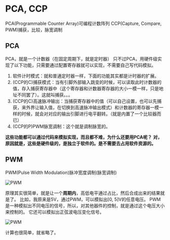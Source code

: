 # PCA, CCP

PCA(Programmable Counter Array)可编程计数阵列
CCP(Capture, Compare, PWM)捕获，比较，脉宽调制

## PCA

PCA，就是一个计数器（在固定周期下，就是定时器）
只不过PCA，用硬件级实现了以下功能，只需要通过配置寄存器就可以实现，不需要自己写代码模拟。
1. 软件计时模式：就和普通定时器一样，下面的功能其实都是计时器的扩展。
2. (CCP的C)捕获模式：当有引脚外部输入跳变的时候，可以读取此时计数器的值，存入捕获寄存器中（这个寄存器和计数器寄存器的大小一模一样，只是地址不同罢了）。这就叫捕获。。。
3. (CCP的C)高速脉冲输出：当捕获寄存器中的值（可以自己设置，也可以先捕获，来外界让输入值，在切换到高速脉冲输出模式）和计数器的寄存器一模一样的时候，就会对对应的输出引脚进行电平翻转。（就是内置了一个比较器而已）
4. (CCP的P)PWM脉宽调制：这个就是调制脉宽的。

**这些功能都可以通过代码来模拟实现，而且都不难，为什么还要用PCA呢？**
**对，原因就是，这些是硬件级的，是独立于软件的。是不需要去占用软件资源的。**

## PWM

PWM(Pulse Width Modulation)脉冲宽度调制(脉宽调制)

![PWM](./pages_hardware/mcustudy/img/pwm_1.png)

原理其实很简单，就是让一个**周期内**，高低电平通过占比，然后合成出来的结果就是了。
比如，我原来是5V，通过PWM，可以模拟出[0, 5]V的任意电压。
PWM是一种模拟出不同电压的信号，所以，对其他器件的控制，就是通过这个电压大小来控制的。
它还可以模拟出正弦波电压变化信号。

![PWM](./pages_hardware/mcustudy/img/pwm_sin.png)

计算也很简单，就省略了。
